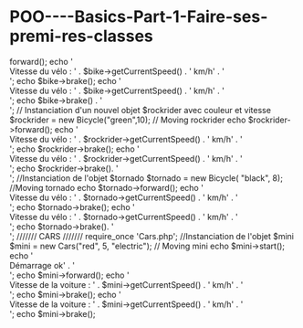 # POO----Basics-Part-1-Faire-ses-premi-res-classes

<?php
// index.php

require_once 'Bicycle.php';
$bike = new Bicycle("red", 15);

// Moving rockrider
echo $bike->forward();
echo '<br> Vitesse du vélo : ' . $bike->getCurrentSpeed() . ' km/h' . '<br>';
echo $bike->brake();
echo '<br> Vitesse du vélo : ' . $bike->getCurrentSpeed() . ' km/h' . '<br>';
echo $bike->brake() . '<br>';

// Instanciation d'un nouvel objet $rockrider avec couleur et vitesse
$rockrider = new Bicycle("green",10);

// Moving rockrider
echo $rockrider->forward();
echo '<br> Vitesse du vélo : ' . $rockrider->getCurrentSpeed() . ' km/h' . '<br>';
echo $rockrider->brake();
echo '<br> Vitesse du vélo : ' . $rockrider->getCurrentSpeed() . ' km/h' . '<br>';
echo $rockrider->brake(). '<br>';

//Instanciation de l'objet $tornado
$tornado = new Bicycle( "black", 8);

//Moving tornado
echo $tornado->forward();
echo '<br> Vitesse du vélo : ' . $tornado->getCurrentSpeed() . ' km/h' . '<br>';
echo $tornado->brake();
echo '<br> Vitesse du vélo : ' . $tornado->getCurrentSpeed() . ' km/h' . '<br>';
echo $tornado->brake(). '<br>';


/////// CARS ///////
require_once 'Cars.php';

//Instanciation de l'objet $mini
$mini = new Cars("red", 5, "electric");
// Moving mini
echo $mini->start();
echo '<br> Démarrage ok' . '<br>';
echo $mini->forward();
echo '<br> Vitesse de la voiture : ' . $mini->getCurrentSpeed() . ' km/h' . '<br>';
echo $mini->brake();
echo '<br> Vitesse de la voiture : ' . $mini->getCurrentSpeed() . ' km/h' . '<br>';
echo $mini->brake();
